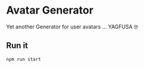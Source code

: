 # Avatar Generator

Yet another Generator for user avatars ... YAGFUSA 🤓

## Run it

```bash
npm run start
```

